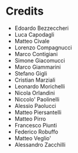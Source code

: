 Credits
=======

* Edoardo Bezzeccheri
* Luca Capodagli
* Matteo Civale
* Lorenzo Compagnucci
* Marco Contigiani
* Simone Giacomucci
* Marco Giammarini
* Stefano Gigli
* Cristian Marziali
* Leonardo Morichelli
* Nicola Orlandini
* Niccolo' Paolinelli
* Alessio Paolucci
* Matteo Piersantelli
* Matteo Pirro
* Francesco Piunti
* Federico Robuffo
* Matteo Veglio'
* Alessandro Zacchilli

